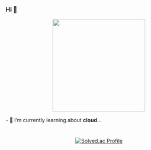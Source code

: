 ### Hi 🐶
<p align="center">
  <img width="250" height="250" src="https://github.com/user-attachments/assets/f866e8df-2a9a-41fe-a04c-49a07be5cf87">
</p>
- 🌱 I’m currently learning about <b>cloud</b>...
<h1> </h1>

<div align=center>

[![Solved.ac Profile](http://mazassumnida.wtf/api/v2/generate_badge?boj=busygunkh)](https://solved.ac/busygunkh/)
</div>
